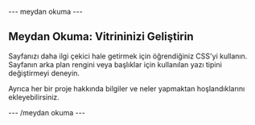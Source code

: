 \--- meydan okuma \---

## Meydan Okuma: Vitrininizi Geliştirin

Sayfanızı daha ilgi çekici hale getirmek için öğrendiğiniz CSS'yi kullanın. Sayfanın arka plan rengini veya başlıklar için kullanılan yazı tipini değiştirmeyi deneyin.

Ayrıca her bir proje hakkında bilgiler ve neler yapmaktan hoşlandıklarını ekleyebilirsiniz.

\--- /meydan okuma \---